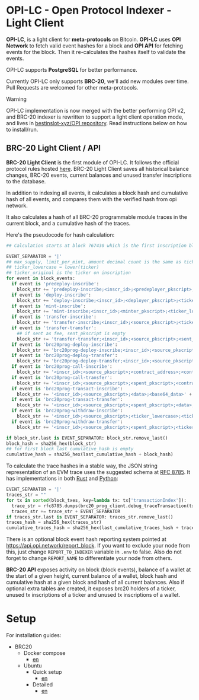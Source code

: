 # OPI-LC - Open Protocol Indexer - Light Client

**OPI-LC**, is a light client for **meta-protocols** on Bitcoin. **OPI-LC** uses **OPI Network** to fetch valid event hashes for a block and **OPI API** for fetching events for the block. Then it re-calculates the hashes itself to validate the events.

OPI-LC supports **PostgreSQL** for better performance.

Currently OPI-LC only supports **BRC-20**, we'll add new modules over time. Pull Requests are welcomed for other meta-protocols.

> [!WARNING]
> OPI-LC implementation is now merged with the better performing OPI v2, and BRC-20 indexer is rewritten to support a light client operation mode, and lives in [bestinslot-xyz/OPI repository](https://github.com/bestinslot-xyz/OPI). Read instructions below on how to install/run.

## BRC-20 Light Client / API

**BRC-20 Light Client** is the first module of OPI-LC. It follows the official protocol rules hosted [here](https://layer1.gitbook.io/layer1-foundation/protocols/brc-20/indexing). BRC-20 Light Client saves all historical balance changes, BRC-20 events, current balances and unused transfer inscriptions to the database.

In addition to indexing all events, it calculates a block hash and cumulative hash of all events, and compares them with the verified hash from opi network.

It also calculates a hash of all BRC-20 programmable module traces in the current block, and a cumulative hash of the traces.

Here's the pseudocode for hash calculation:

```python
## Calculation starts at block 767430 which is the first inscription block

EVENT_SEPARATOR = '|'
## max_supply, limit_per_mint, amount decimal count is the same as ticker's decimals (no trailing dot if decimals is 0)
## ticker_lowercase = lower(ticker)
## ticker_original is the ticker on inscription
for event in block_events:
  if event is 'predeploy-inscribe':
    block_str += 'predeploy-inscribe;<inscr_id>;<predeployer_pkscript>;<hash>;<block_height>' + EVENT_SEPARATOR
  if event is 'deploy-inscribe':
    block_str += 'deploy-inscribe;<inscr_id>;<deployer_pkscript>;<ticker_lowercase>;<ticker_original>;<max_supply>;<decimals>;<limit_per_mint>;<is_self_mint("true" or "false")>' + EVENT_SEPARATOR
  if event is 'mint-inscribe':
    block_str += 'mint-inscribe;<inscr_id>;<minter_pkscript>;<ticker_lowercase>;<ticker_original>;<amount>;<parent_id("" if null)>' + EVENT_SEPARATOR
  if event is 'transfer-inscribe':
    block_str += 'transfer-inscribe;<inscr_id>;<source_pkscript>;<ticker_lowercase>;<ticker_original>;<amount>' + EVENT_SEPARATOR
  if event is 'transfer-transfer':
    ## if sent as fee, sent_pkscript is empty
    block_str += 'transfer-transfer;<inscr_id>;<source_pkscript>;<sent_pkscript>;<ticker_lowercase>;<ticker_original>;<amount>' + EVENT_SEPARATOR
  if event is 'brc20prog-deploy-inscribe':
    block_str += 'brc20prog-deploy-inscribe;<inscr_id>;<source_pkscript>;<data>;<base64_data>' + EVENT_SEPARATOR
  if event is 'brc20prog-deploy-transfer':
    block_str += 'brc20prog-deploy-transfer;<inscr_id>;<source_pkscript>;<spent_pkscript>;<data>;<base64_data>;<byte_len>' + EVENT_SEPARATOR
  if event is 'brc20prog-call-inscribe':
    block_str += '<inscr_id>;<source_pkscript>;<contract_address>;<contract_inscription_id>;<data>;<base64_data>' + EVENT_SEPARATOR
  if event is 'brc20prog-call-transfer':
    block_str += '<inscr_id>;<source_pkscript>;<spent_pkscript>;<contract_address>;<contract_inscription_id>;<data>;<base64_data>' + EVENT_SEPARATOR
  if event is 'brc20prog-transact-inscribe':
    block_str += '<inscr_id>;<source_pkscript>;<data>;<base64_data>' + EVENT_SEPARATOR
  if event is 'brc20prog-transact-transfer':
    block_str += '<inscr_id>;<source_pkscript>;<spent_pkscript>;<data>;<base64_data>;<byte_len>' + EVENT_SEPARATOR
  if event is 'brc20prog-withdraw-inscribe':
    block_str += '<inscr_id>;<source_pkscript>;<ticker_lowercase>;<ticker_original>;<amount>' + EVENT_SEPARATOR
  if event is 'brc20prog-withdraw-transfer':
    block_str += '<inscr_id>;<source_pkscript>;<spent_pkscript>;<ticker_lowercase>;<ticker_original>;<amount>' + EVENT_SEPARATOR

if block_str.last is EVENT_SEPARATOR: block_str.remove_last()
block_hash = sha256_hex(block_str)
## for first block last_cumulative_hash is empty
cumulative_hash = sha256_hex(last_cumulative_hash + block_hash)
```

To calculate the trace hashes in a stable way, the JSON string representation of an EVM trace uses the suggested schema at [RFC 8785](https://datatracker.ietf.org/doc/html/rfc8785). It has implementations in both [Rust](https://docs.rs/serde_json_canonicalizer/latest/serde_json_canonicalizer/) and [Python](https://pypi.org/project/rfc8785/):

```python
EVENT_SEPARATOR = '|'
traces_str = ""
for tx in sorted(block_txes, key=lambda tx: tx['transactionIndex']):
  trace_str = rfc8785.dumps(brc20_prog_client.debug_traceTransaction(tx['hash']).result)
  traces_str += trace_str + EVENT_SEPARATOR
if traces_str.last is EVENT_SEPARATOR: traces_str.remove_last()
traces_hash = sha256_hex(traces_str)
cumulative_traces_hash = sha256_hex(last_cumulative_traces_hash + traces_hash)
```

There is an optional block event hash reporting system pointed at https://api.opi.network/report_block. If you want to exclude your node from this, just change `REPORT_TO_INDEXER` variable in `.env` to false.
Also do not forget to change `REPORT_NAME` to differentiate your node from others.

**BRC-20 API** exposes activity on block (block events), balance of a wallet at the start of a given height, current balance of a wallet, block hash and cumulative hash at a given block and hash of all current balances. Also if optional extra tables are created, it exposes brc20 holders of a ticker, unused tx inscriptions of a ticker and unused tx inscriptions of a wallet.

# Setup

For installation guides:

- BRC20
  - Docker compose
    - [en](docker-compose/INSTALL.brc20.docker.md) 
  - Ubuntu
    - Quick setup
      - [en](ubuntu/INSTALL.brc20.quick.md)
    - Detailed
      - [en](ubuntu/INSTALL.brc20.md)
